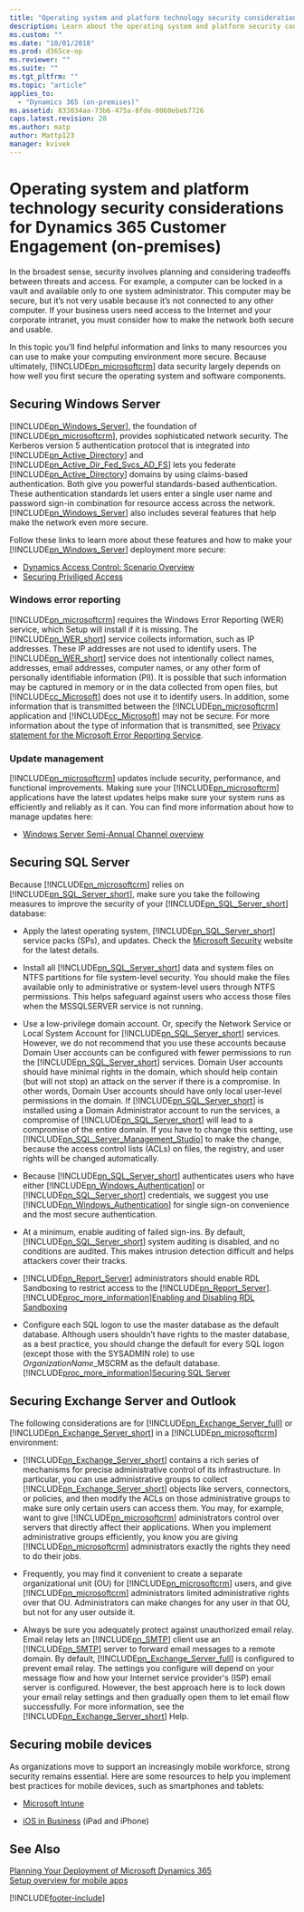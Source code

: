 ```yaml
---
title: "Operating system and platform technology security considerations for Dynamics 365 Customer Engagement (on-premises) | Microsoft Docs"
description: Learn about the operating system and platform security considerations for Dynamics 365 Customer Engagement (on-premises)
ms.custom: ""
ms.date: "10/01/2018"
ms.prod: d365ce-op
ms.reviewer: ""
ms.suite: ""
ms.tgt_pltfrm: ""
ms.topic: "article"
applies_to: 
  - "Dynamics 365 (on-premises)"
ms.assetid: 833034aa-73b6-475a-8fde-0060ebeb7726
caps.latest.revision: 28
ms.author: matp
author: Mattp123
manager: kvivek
---
```

# Operating system and platform technology security considerations for Dynamics 365 Customer Engagement (on-premises)



In the broadest sense, security involves planning and considering tradeoffs between threats and access. For example, a computer can be locked in a vault and available only to one system administrator. This computer may be secure, but it’s not very usable because it’s not connected to any other computer. If your business users need access to the Internet and your corporate intranet, you must consider how to make the network both secure and usable.  
  
 In this topic you’ll find helpful information and links to many resources you can use to make your computing environment more secure. Because ultimately, [!INCLUDE[pn_microsoftcrm](../includes/pn-microsoftcrm.md)] data security largely depends on how well you first secure the operating system and software components.  
  
  
<a name="BKMK_SecuringWindows"></a>   
## Securing Windows Server  
 [!INCLUDE[pn_Windows_Server](../includes/pn-windows-server.md)], the foundation of [!INCLUDE[pn_microsoftcrm](../includes/pn-microsoftcrm.md)], provides sophisticated network security. The Kerberos version 5 authentication protocol that is integrated into [!INCLUDE[pn_Active_Directory](../includes/pn-active-directory.md)] and [!INCLUDE[pn_Active_Dir_Fed_Svcs_AD_FS](../includes/pn-active-dir-fed-svcs-ad-fs.md)] lets you federate [!INCLUDE[pn_Active_Directory](../includes/pn-active-directory.md)] domains by using claims-based authentication. Both give you powerful standards-based authentication. These authentication standards let users enter a single user name and password sign-in combination for resource access across the network. [!INCLUDE[pn_Windows_Server](../includes/pn-windows-server.md)] also includes several features that help make the network even more secure.  
  
 Follow these links to learn more about these features and how to make your [!INCLUDE[pn_Windows_Server](../includes/pn-windows-server.md)] deployment more secure:  
 
  -   [Dynamics Access Control: Scenario Overview](/windows-server/identity/solution-guides/dynamic-access-control--scenario-overview)   
  -   [Securing Priviliged Access](/windows-server/identity/securing-privileged-access/securing-privileged-access) 
    
### Windows error reporting  
 [!INCLUDE[pn_microsoftcrm](../includes/pn-microsoftcrm.md)] requires the Windows Error Reporting (WER) service, which Setup will install if it is missing. The [!INCLUDE[pn_WER_short](../includes/pn-wer-short.md)] service collects information, such as IP addresses. These IP addresses are not used to identify users. The [!INCLUDE[pn_WER_short](../includes/pn-wer-short.md)] service does not intentionally collect names, addresses, email addresses, computer names, or any other form of personally identifiable information (PII). It is possible that such information may be captured in memory or in the data collected from open files, but [!INCLUDE[cc_Microsoft](../includes/cc-microsoft.md)] does not use it to identify users. In addition, some information that is transmitted between the [!INCLUDE[pn_microsoftcrm](../includes/pn-microsoftcrm.md)] application and [!INCLUDE[cc_Microsoft](../includes/cc-microsoft.md)] may not be secure. For more information about the type of information that is transmitted, see [Privacy statement for the Microsoft Error Reporting Service](https://go.microsoft.com/fwlink/p/?LinkID=200371).  
  
  
### Update management  
 [!INCLUDE[pn_microsoftcrm](../includes/pn-microsoftcrm.md)] updates include security, performance, and functional improvements. Making sure your [!INCLUDE[pn_microsoftcrm](../includes/pn-microsoftcrm.md)] applications have the latest updates helps make sure your system runs as efficiently and reliably as it can. You can find more information about how to manage updates here:  
  
-   [Windows Server Semi-Annual Channel overview](/windows-server/get-started/semi-annual-channel-overview)  
  
  
<a name="BKMK_SecuringSQL"></a>   
## Securing SQL Server  
 Because [!INCLUDE[pn_microsoftcrm](../includes/pn-microsoftcrm.md)] relies on [!INCLUDE[pn_SQL_Server_short](../includes/pn-sql-server-short.md)], make sure you take the following measures to improve the security of your [!INCLUDE[pn_SQL_Server_short](../includes/pn-sql-server-short.md)] database:  
  
-   Apply the latest operating system, [!INCLUDE[pn_SQL_Server_short](../includes/pn-sql-server-short.md)] service packs (SPs), and updates. Check the [Microsoft Security](https://go.microsoft.com/fwlink/p/?linkid=92540) website for the latest details.  
  
-   Install all [!INCLUDE[pn_SQL_Server_short](../includes/pn-sql-server-short.md)] data and system files on NTFS partitions for file system-level security. You should make the files available only to administrative or system-level users through NTFS permissions. This helps safeguard against users who access those files when the MSSQLSERVER service is not running.  
  
-   Use a low-privilege domain account. Or, specify the Network Service or Local System Account for [!INCLUDE[pn_SQL_Server_short](../includes/pn-sql-server-short.md)] services. However, we do not recommend that you use these accounts because Domain User accounts can be configured with fewer permissions to run the [!INCLUDE[pn_SQL_Server_short](../includes/pn-sql-server-short.md)] services. Domain User accounts should have minimal rights in the domain, which should help contain (but will not stop) an attack on the server if there is a compromise. In other words, Domain User accounts should have only local user-level permissions in the domain. If [!INCLUDE[pn_SQL_Server_short](../includes/pn-sql-server-short.md)] is installed using a Domain Administrator account to run the services, a compromise of [!INCLUDE[pn_SQL_Server_short](../includes/pn-sql-server-short.md)] will lead to a compromise of the entire domain. If you have to change this setting, use [!INCLUDE[pn_SQL_Server_Management_Studio](../includes/pn-sql-server-management-studio.md)] to make the change, because the access control lists (ACLs) on files, the registry, and user rights will be changed automatically.  
  
-   Because [!INCLUDE[pn_SQL_Server_short](../includes/pn-sql-server-short.md)] authenticates users who have either [!INCLUDE[pn_Windows_Authentication](../includes/pn-windows-authentication.md)] or [!INCLUDE[pn_SQL_Server_short](../includes/pn-sql-server-short.md)] credentials, we suggest you use [!INCLUDE[pn_Windows_Authentication](../includes/pn-windows-authentication.md)] for single sign-on convenience and the most secure authentication.  
  
-   At a minimum, enable auditing of failed sign-ins. By default, [!INCLUDE[pn_SQL_Server_short](../includes/pn-sql-server-short.md)] system auditing is disabled, and no conditions are audited. This makes intrusion detection difficult and helps attackers cover their tracks.  
  
-   [!INCLUDE[pn_Report_Server](../includes/pn-report-server.md)] administrators should enable RDL Sandboxing to restrict access to the [!INCLUDE[pn_Report_Server](../includes/pn-report-server.md)]. [!INCLUDE[proc_more_information](../includes/proc-more-information.md)][Enabling and Disabling RDL Sandboxing](/sql/reporting-services/report-server-sharepoint/enable-and-disable-rdl-sandboxing?view=sql-server-2017)  
  
-   Configure each SQL logon to use the master database as the default database. Although users shouldn’t have rights to the master database, as a best practice, you should change the default for every SQL logon (except those with the SYSADMIN role) to use *OrganizationName*_MSCRM as the default database. [!INCLUDE[proc_more_information](../includes/proc-more-information.md)][Securing SQL Server](/sql/relational-databases/security/securing-sql-server)  
  
<a name="BKMK_SecuringExchange"></a>   
## Securing Exchange Server and Outlook  
 The following considerations are for [!INCLUDE[pn_Exchange_Server_full](../includes/pn-exchange-server-full.md)] or [!INCLUDE[pn_Exchange_Server_short](../includes/pn-exchange-server-short.md)] in a [!INCLUDE[pn_microsoftcrm](../includes/pn-microsoftcrm.md)] environment:  
  
-   [!INCLUDE[pn_Exchange_Server_short](../includes/pn-exchange-server-short.md)] contains a rich series of mechanisms for precise administrative control of its infrastructure. In particular, you can use administrative groups to collect [!INCLUDE[pn_Exchange_Server_short](../includes/pn-exchange-server-short.md)] objects like servers, connectors, or policies, and then modify the ACLs on those administrative groups to make sure only certain users can access them. You may, for example, want to give [!INCLUDE[pn_microsoftcrm](../includes/pn-microsoftcrm.md)] administrators control over servers that directly affect their applications. When you implement administrative groups efficiently, you know you are giving [!INCLUDE[pn_microsoftcrm](../includes/pn-microsoftcrm.md)] administrators exactly the rights they need to do their jobs.  
  
-   Frequently, you may find it convenient to create a separate organizational unit (OU) for [!INCLUDE[pn_microsoftcrm](../includes/pn-microsoftcrm.md)] users, and give [!INCLUDE[pn_microsoftcrm](../includes/pn-microsoftcrm.md)] administrators limited administrative rights over that OU. Administrators can make changes for any user in that OU, but not for any user outside it.  
  
-   Always be sure you adequately protect against unauthorized email relay. Email relay lets an [!INCLUDE[pn_SMTP](../includes/pn-smtp.md)] client use an [!INCLUDE[pn_SMTP](../includes/pn-smtp.md)] server to forward email messages to a remote domain. By default, [!INCLUDE[pn_Exchange_Server_full](../includes/pn-exchange-server-full.md)] is configured to prevent email relay. The settings you configure will depend on your message flow and how your Internet service provider's (ISP) email server is configured. However, the best approach here is to lock down your email relay settings and then gradually open them to let email flow successfully. For more information, see the [!INCLUDE[pn_Exchange_Server_short](../includes/pn-exchange-server-short.md)] Help.  
  

<a name="BKMK_securingMobile"></a>   
## Securing mobile devices  
 As organizations move to support an increasingly mobile workforce, strong security remains essential. Here are some resources to help you implement best practices for mobile devices, such as smartphones and tablets:  

-   [Microsoft Intune](https://www.microsoft.com/cloud-platform/microsoft-intune)  
  
-   [iOS in Business](https://www.apple.com/ipad/business/it-center/security.html) (iPad and iPhone)  
  
## See Also  
 [Planning Your Deployment of Microsoft Dynamics 365](planning-your-deployment-of-microsoft-dynamics-365.md)   </br>
 [Setup overview for mobile apps](../../../mobile-app/set-up-dynamics-365-for-phones-and-dynamics-365-for-tablets.md)  </br>




[!INCLUDE[footer-include](../../../includes/footer-banner.md)]